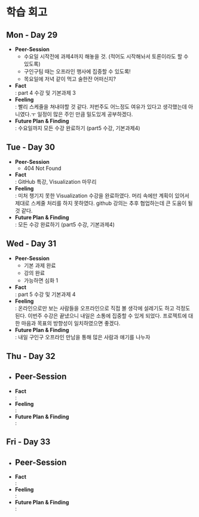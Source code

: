 # 학습 회고

## Mon - Day 29
- **Peer-Session**
    - 수요일 시작전에 과제4까지 해놓을 것. (적어도 시작해놔서 토론이라도 할 수 있도록)
    - 구인구팀 때는 오프라인 행사에 집중할 수 있도록!
    - 목요일에 저녁 같이 먹고 술한잔 어떠신지?
- **Fact**  
: part 4 수강 및 기본과제 3
- **Feeling**  
: 빨리 스케줄을 쳐내야할 것 같다. 저번주도 어느정도 여유가 있다고 생각했는데 아니였다.ㅜ 일정이 많은 주인 만큼 밀도있게 공부하겠다.
- **Future Plan & Finding**  
: 수요일까지 모든 수강 완료하기 (part5 수강, 기본과제4)


## Tue - Day 30
- **Peer-Session**  
    - 404 Not Found
- **Fact**  
: GitHub 특강, Visualization 마무리
- **Feeling**  
: 미처 챙기지 못한 Visualization 수강을 완료하였다. 머리 속에만 계획이 있어서 제대로 스케줄 처리를 하지 못하였다. github 강의는 추후 협업하는데 큰 도움이 될 것 같다.
- **Future Plan & Finding**  
: 모든 수강 완료하기 (part5 수강, 기본과제4)


## Wed - Day 31
- **Peer-Session**
    - 기본 과제 완료
    - 강의 완료
    - 가능하면 심화 1
- **Fact**  
: part 5 수강 및 기본과제 4
- **Feeling**  
: 온라인으로만 보는 사람들을 오프라인으로 직접 볼 생각에 설레기도 하고 걱정도 된다. 이번주 수강은 끝냈으니 내일은 소통에 집중할 수 있게 되었다. 프로젝트에 대한 마음과 목표의 방향성이 일치하였으면 좋겠다.
- **Future Plan & Finding**  
: 내일 구인구 오프라인 만남을 통해 많은 사람과 얘기를 나누자


## Thu - Day 32
- **Peer-Session**
    - 
- **Fact**  
: 
- **Feeling**  
: 
- **Future Plan & Finding**  
: 


## Fri - Day 33
- **Peer-Session**
    - 
- **Fact**  
: 
- **Feeling**  
: 
- **Future Plan & Finding**  
: 



